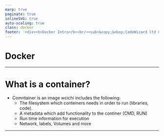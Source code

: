 ```yaml
---
marp: true
paginate: true
inlineSVG: true
auto-scaling: true
class: docker
footer: '<div><b>Docker Intro</b><br/><sub>&copy;&nbsp;CodeWizard ltd &thinsp;|&thinsp; nirgeier@gmail.com</sub></div>'
---
```


# Docker

---

# What is a container?
- Comntainer is an image wcichi includes the following:
    - The filesystem which conteiners needs in order to run (libraries, code).
    - A metadata which add functionality to the continer (CMD, RUN)
    - Run time information for execution
    - Network, labels, Volumes and more

---
    
